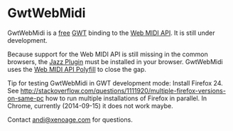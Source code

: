 # GwtWebMidi

GwtWebMidi is a [free](license.md) [GWT](http://www.gwtproject.org) binding to the [Web MIDI API](http://webaudio.github.io/web-midi-api/).
It is still under development.

Because support for the Web MIDI API is still missing in the common browsers, the
[Jazz Plugin](http://jazz-soft.net/doc/Jazz-Plugin/) must be installed in your browser.
GwtWebMidi uses the [Web MIDI API Polyfill](https://github.com/cwilso/WebMIDIAPIShim) to close the gap.

Tip for testing GwtWebMidi in GWT development mode: Install Firefox 24. See http://stackoverflow.com/questions/1111920/multiple-firefox-versions-on-same-pc how to run multiple installations of Firefox in parallel. In Chrome, currently (2014-09-15) it does not work maybe.

Contact andi@xenoage.com for questions.
